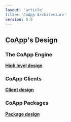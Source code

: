 ```yaml
---
layout: 'article'
title: 'CoApp Architecture'
version: 0.0
---
```


## CoApp's Design

### The CoApp Engine
**[High level design](/learn/high-level-design.html)** 

### CoApp Clients
**[Client design](/learn/client-design.html)** 

### CoApp Packages
**[Package design](/learn/package-design.html)** 

